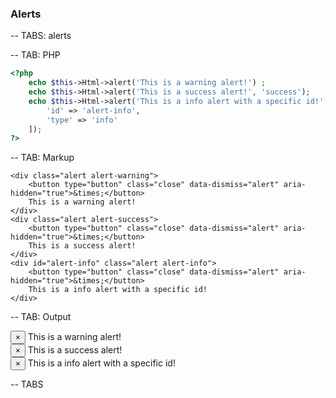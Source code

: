 ### Alerts

-- TABS: alerts

-- TAB: PHP

```php
<?php
    echo $this->Html->alert('This is a warning alert!') ;
    echo $this->Html->alert('This is a success alert!', 'success');
    echo $this->Html->alert('This is a info alert with a specific id!', [
        'id' => 'alert-info',
        'type' => 'info'
    ]);
?>
```

-- TAB: Markup

```markup
<div class="alert alert-warning">
    <button type="button" class="close" data-dismiss="alert" aria-hidden="true">&times;</button>
    This is a warning alert!
</div>
<div class="alert alert-success">
    <button type="button" class="close" data-dismiss="alert" aria-hidden="true">&times;</button>
    This is a success alert!
</div>
<div id="alert-info" class="alert alert-info">
    <button type="button" class="close" data-dismiss="alert" aria-hidden="true">&times;</button>
    This is a info alert with a specific id!
</div>
```

-- TAB: Output

<div class="alert alert-warning">
    <button type="button" class="close" data-dismiss="alert" aria-hidden="true">&times;</button>
    This is a warning alert!
</div>
<div class="alert alert-success">
    <button type="button" class="close" data-dismiss="alert" aria-hidden="true">&times;</button>
    This is a success alert!
</div>
<div id="alert-info" class="alert alert-info">
    <button type="button" class="close" data-dismiss="alert" aria-hidden="true">&times;</button>
    This is a info alert with a specific id!
</div>

-- TABS